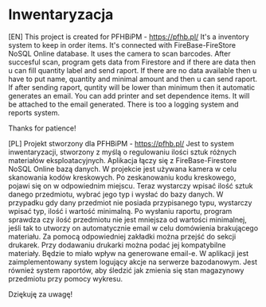 # Inwentaryzacja

[EN]
This project is created for PFHBiPM - https://pfhb.pl/
It's a inventory system to keep in order items. It's connected with FireBase-FireStore NoSQL Online database.
It uses the camera to scan barcodes. After succesful scan, program gets data from Firestore and if there are data then u can fill quantity label and send raport. If there are no data available then u have to put name, quantity and minimal amount and then u can send raport. 
If after sending raport, quntity will be lower than minimum then it automatic generates an email. 
You can add printer and set dependence items. It will be attached to the email generated.
There is too a logging system and reports system.

Thanks for patience!


[PL]
Projekt stworzony dla PFHBiPM - https://pfhb.pl/
Jest to system inwentaryzacji, stworzony z myślą o regulowaniu ilości sztuk różnych materiałów eksploatacyjnych. 
Aplikacja łączy się z FireBase-Firestore NoSQL Online bazą danych.
W projekcie jest używana kamera w celu skanowania kodów kreskowych. Po zeskanowaniu kodu kreskowego, pojawi się on w odpowiednim miejscu.
Teraz wystarczy wpisać ilość sztuk danego przedmiotu, wybrać jego typ i wysłać do bazy danych.
W przypadku gdy dany przedmiot nie posiada przypisanego typu, wystarczy wpisać typ, ilość i wartość minimalną. 
Po wysłaniu raportu, program sprawdza czy ilość przedmiotu nie jest mniejsza od wartości minimalnej, jeśli tak to utworzy on automatycznie
email w celu domówienia brakującego materiału.
Za pomocą odpowiedniej zakładki można przejść do sekcji drukarek. Przy dodawaniu drukarki można podać jej kompatybilne materiały.
Będzie to miało wpływ na generowane email-e. 
W aplikacji jest zaimplementowany system logujący akcje na serwerze bazodanowym. 
Jest również system raportów, aby śledzić jak zmienia się stan magazynowy przedmiotu przy pomocy wykresu.

Dziękuję za uwagę!

